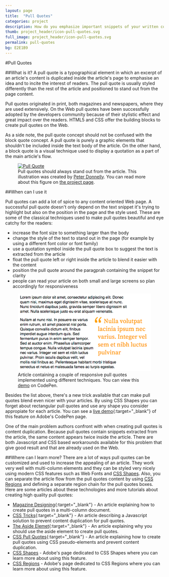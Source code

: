 ```yaml
---
layout: page
title:  "Pull Quotes"
categories: project
description: How do you emphasize important snippets of your written content?
thumb: project_header/icon-pull-quotes.svg
full_image: project_header/icon-pull-quotes.svg
permalink: pull-quotes
bg: E2E1B9
---
```

#Pull Quotes

##What is it?
A pull quote is a typographical element in which an excerpt of an article's content is duplicated inside the article's page to emphasise an idea and to incite the interest of readers. The pull quote is usually styled differently than the rest of the article and positioned to stand out from the page content.

Pull quotes originated in print, both magazines and newspapers, where they are used extensively. On the Web pull quotes have been successfully adopted by the developers community because of their stylistic effect and great impact over the readers. HTML5 and CSS offer the building blocks to create pull quotes on the Web.

As a side note, the pull quote concept should not be confused with the block quote concept. A pull quote is purely a graphic elements that shouldn't be included inside the text body of the article. On the other hand, a block quote is a visual technique used to display a quotation as a part of the main article's flow.

<figure>
  <a href="https://www.behance.net/gallery/5241031/HotRumCow-Magazine" target="_blank">
    <img src="{{site.baseurl}}/img/hotrumcow-pull-quote.jpg" alt="Pull Quote">
  </a>
  <figcaption>
     Pull quotes should always stand out from the article. This illustration was created by <a href="http://www.behance.net/donnellyillustration">Peter Donnelly</a>. You can read more about this figure on <a href="https://www.behance.net/gallery/5241031/HotRumCow-Magazine">the project page</a>.
  </figcaption>
</figure>

##When can I use it

Pull quotes can add a lot of spice to any content oriented Web page. A successful pull quote doesn't only depend on the text snippet it's trying to highlight but also on the position in the page and the style used. These are some of the classical techniques used to make pull quotes beautiful and eye catchy for the readers:

- increase the font size to something larger than the body
- change the style of the text to stand out in the page (for example by using a different font color or font family)
- use a quotation symbol inside the pull quote box to suggest the text is extracted from the article
- float the pull quote left or right inside the article to blend it easier with the content
- position the pull quote around the paragprah containing the snippet for clarity
- people can read your article on both small and large screens so plan accordingly for responsiveness

<figure>
  <a href="http://codepen.io/adobe/full/oDLwm">
  <img src="/img/pull-quotes/pull-quotes-screenshot.png" alt="Pull quotes article screenshot"></img>
  </a>
  <figcaption>
    Article containing a couple of responsive pull quotes implemented using different techniques. You can view this <a href="http://codepen.io/adobe/full/oDLwm">demo</a> on CodePen.
  </figcaption>
</figure>

Besides the list above, there's a new trick available that can make pull quotes blend even nicer with your articles. By using CSS Shapes you can forget about rectangular pull quotes and use any shape you consider appropiate for each article. You can see a [live demo][demo-shapes]{:target="_blank"} of this feature on Adobe's CodePen page.

One of the main problem authors confront with when creating pull quotes is content duplication. Because pull quotes contain snippets extracted from the article, the same content appears twice inside the article. There are both Javascript and CSS based workarounds available for this problem that give good result and that are already used on the Web.

##Where can I learn more?
There are a lot of ways pull quotes can be customized and used to increase the appealing of an article. They work very well with multi-column elements and they can be styled very nicely using modern CSS features such as Web Fonts and [CSS Shapes][shapes]. Also, you can separate the article flow from the pull quotes content by using [CSS Regions][regions] and defining a separate region chain for the pull quotes boxes. Here are some articles about these technologies and more tutorials about creating high quality pull quotes:

- [Magazine Designing][magazine]{:target="_blank"} - An article explaining how to create pull quotes in a multi-column document.
- [CSS Tricks][css-tricks]{:target="_blank"} - An article describing a Javascript solution to prevent content duplication for pull quotes.
- [The Aside Elemet][aside]{:target="_blank"} - An article explaining why you should use the aside element to create pull quotes.
- [CSS Pull Quotes][css-pull-quotes]{:target="_blank"} - An article explaining how to create pull quotes using CSS pseudo-elements and prevent content duplication.
- [CSS Shapes][shapes] - Adobe's page dedicated to CSS Shapes where you can learn more about using this feature.
- [CSS Regions][regions] - Adobe's page dedicated to CSS Regions where you can learn more about using this feature.

[demo]: http://codepen.io/adobe/full/oDLwm
[demo-shapes]: http://codepen.io/adobe/full/udibs
[aside]: http://www.impressivewebs.com/aside-vs-blockquote-html5
[css-tricks]: http://css-tricks.com/better-pull-quotes
[magazine]: http://www.magazinedesigning.com/pull-quotes
[shapes]: http://webplatform.adobe.com/shapes
[regions]: http://webplatform.adobe.com/regions
[css-pull-quotes]: http://miekd.com/articles/pull-quotes-with-html5-and-css


